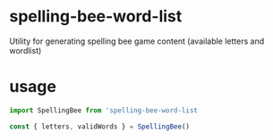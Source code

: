 # spelling-bee-word-list

Utility for generating spelling bee game content (available letters and wordlist)

# usage

```javascript
import SpellingBee from 'spelling-bee-word-list

const { letters, validWords } = SpellingBee()
```